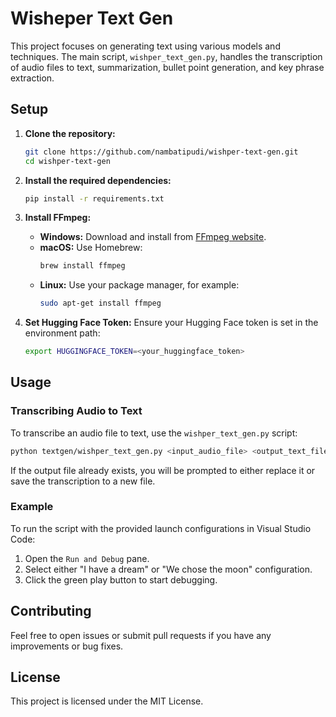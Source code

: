 # Wisheper Text Gen

This project focuses on generating text using various models and techniques. The main script, `wishper_text_gen.py`, handles the transcription of audio files to text, summarization, bullet point generation, and key phrase extraction.

## Setup

1. **Clone the repository:**
    ```sh
    git clone https://github.com/nambatipudi/wishper-text-gen.git
    cd wishper-text-gen
    ```

2. **Install the required dependencies:**
    ```sh
    pip install -r requirements.txt
    ```

3. **Install FFmpeg:**
    - **Windows:** Download and install from [FFmpeg website](https://ffmpeg.org/download.html).
    - **macOS:** Use Homebrew:
        ```sh
        brew install ffmpeg
        ```
    - **Linux:** Use your package manager, for example:
        ```sh
        sudo apt-get install ffmpeg
        ```

4. **Set Hugging Face Token:**
    Ensure your Hugging Face token is set in the environment path:
    ```sh
    export HUGGINGFACE_TOKEN=<your_huggingface_token>
    ```

## Usage

### Transcribing Audio to Text

To transcribe an audio file to text, use the `wishper_text_gen.py` script:

```sh
python textgen/wishper_text_gen.py <input_audio_file> <output_text_file>
```

If the output file already exists, you will be prompted to either replace it or save the transcription to a new file.

### Example

To run the script with the provided launch configurations in Visual Studio Code:

1. Open the `Run and Debug` pane.
2. Select either "I have a dream" or "We chose the moon" configuration.
3. Click the green play button to start debugging.

## Contributing

Feel free to open issues or submit pull requests if you have any improvements or bug fixes.

## License

This project is licensed under the MIT License.